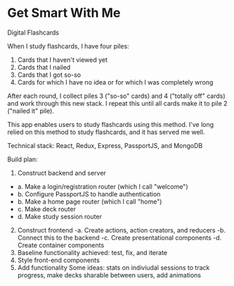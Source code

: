 # Get Smart With Me
Digital Flashcards

When I study flashcards, I have four piles: 
1. Cards that I haven't viewed yet 
2. Cards that I nailed 
3. Cards that I got so-so 
4. Cards for which I have no idea or for which I was completely wrong 

After each round, I collect piles 3 ("so-so" cards) and 4 ("totally off" cards) and work through this new stack. I repeat this until all cards make it to pile 2 ("nailed it" pile). 

This app enables users to study flashcards using this method. I've long relied on this method to study flashcards, and it has served me well. 

Technical stack: React, Redux, Express, PassportJS, and MongoDB 

Build plan: 
1. Construct backend and server
  - a. Make a login/registration router (which I call "welcome") 
  - b. Configure PassportJS to handle authentication
  - b. Make a home page router (which I call "home") 
  - c. Make deck router 
  - d. Make study session router 
2. Construct frontend 
  -a. Create actions, action creators, and reducers
  -b. Connect this to the backend 
  -c. Create presentational components 
  -d. Create container components 
3. Baseline functionality achieved: test, fix, and iterate 
4. Style front-end components 
5. Add functionality 
  Some ideas: stats on indiviudal sessions to track progress, make decks sharable between users, add animations 
